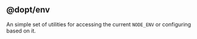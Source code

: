## @dopt/env

An simple set of utilities for accessing the current `NODE_ENV` or configuring based on it.
